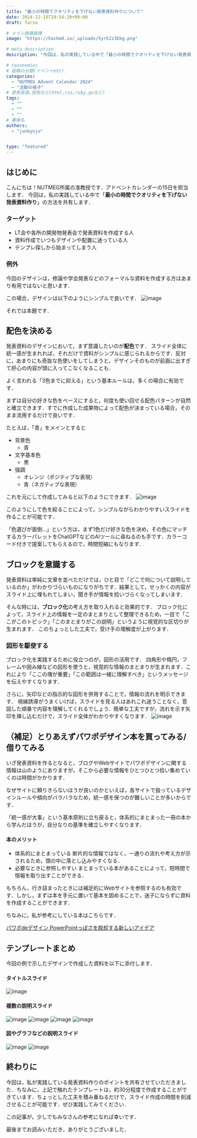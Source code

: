 ```yaml
---
title: "最小の時間でクオリティを下げない発表資料作りについて"
date: 2024-12-15T19:54:20+09:00
draft: farse

# メイン画像画像
image: "https://hackmd.io/_uploads/SyrE2z3Ekg.png"

# meta description
description: "今回は，私の実践している中で「最小の時間でクオリティを下げない発表資料作り」の方法を共有します．"

# taxonomies
# 投稿の分類(イベントetc)
categories:
  - "NUTMEG Advent Calendar 2024"
  - "活動の様子"
# 使用言語,技術など(html,css,ruby,goなど)
tags:
  - ""
  - ""
  - ""
# 著者名
authors:
  - "junkyoju"


type: "featured"
---
```

## はじめに
こんにちは！NUTMEG所属の准教授です．アドベントカレンダーの15日を担当します．
今回は，私の実践している中で「**最小の時間でクオリティを下げない発表資料作り**」の方法を共有します．

### ターゲット
- LT会や各所の開発物発表会で発表資料を作成する人
- 資料作成でいつもデザインや配置に迷っている人
- テンプレ探しから始まってしまう人

### 例外
今回のデザインは，修論や学会発表などのフォーマルな資料を作成する方はあまり有用ではないと思います．

この場合，デザインは以下のようにシンプルで良いです．
![image](https://hackmd.io/_uploads/HyfGkbn41x.png)

それでは本題です．

## 配色を決める

発表資料のデザインにおいて，まず意識したいのが**配色**です．
スライド全体に統一感が生まれれば，それだけで資料がシンプルに感じられるからです．反対に，あまりにも奇抜な色使いをしてしまうと，デザインそのものが前面に出すぎて肝心の内容が頭に入ってこなくなることも．

よく言われる「3色までに抑える」という基本ルールは，多くの場合に有効です．

まずは自分の好きな色をベースにすると，何度も使い回せる配色パターンが自然と確立できます．すでに作成した成果物によって配色が決まっている場合，そのまま流用するだけで良いです．

たとえば，「青」をメインとすると
- 背景色
    - 青
- 文字基本色
    - 黒
- 強調
    - オレンジ（ポジティブな表現）
    - 青（ネガティブな表現）

これを元にして作成してみると以下のようにできます．
![image](https://hackmd.io/_uploads/B1GCqZhVke.png)


このようにして色を絞ることによって，シンプルながらわかりやすいスライドを作ることが可能です．

「色選びが面倒…」という方は，まず1色だけ好きな色を決め，その色にマッチするカラーパレットをChatGPTなどのAIツールに尋ねるのも手です．カラーコード付きで提案してもらえるので，時間短縮にもなります．

## ブロックを意識する

発表資料は単純に文章を並べただけでは，ひと目で「どこで何について説明しているのか」がわかりづらいものになりがちです．結果として，せっかくの内容がスライド上に埋もれてしまい，聞き手が情報を拾いづらくなってしまいます．

そんな時には，**ブロック化**の考え方を取り入れると効果的です．
ブロック化によって，スライド上の情報を一定のまとまりとして整理できるため，一目で「ここがこのトピック」「このまとまりがこの説明」というように視覚的な区切りが生まれます．
このちょっとした工夫で，受け手の理解度が上がります．

### 図形を駆使する

ブロック化を実践するために役立つのが，図形の活用です．
四角形や楕円，フレームや囲み線などの図形を使うと，視覚的な情報のまとまりが生まれます．これにより「ここの塊が重要」「この範囲は一緒に理解すべき」というメッセージを伝えやすくなります．

さらに，矢印などの指示的な図形を併用することで，情報の流れを明示できます．
視線誘導がうまくいけば，スライドを見る人はあれこれ迷うことなく，意図した順番で内容を理解してくれるでしょう．簡単な工夫ですが，流れを示す矢印を挿し込むだけで，スライド全体がわかりやすくなります．
![image](https://hackmd.io/_uploads/S1uAM-h41e.png)

## （補足）とりあえずパワポデザイン本を買ってみる/借りてみる

いざ発表資料を作るとなると，ブログやWebサイトでパワポデザインに関する情報は山のようにありますが，そこから必要な情報をひとつひとつ拾い集めていくのは時間がかかります．


なぜサイトに頼りきらないほうが良いのかといえば，各サイトで扱っているデザインルールや傾向がバラバラなため，統一感を保つのが難しいことが多いからです．

「統一感が大事」という基本原則に立ち戻ると，体系的にまとまった一冊の本から学んだほうが，自分なりの基準を確立しやすくなります．

#### 本のメリット
- 体系的にまとまっている
断片的な情報ではなく，一通りの流れや考え方が示されるため，頭の中に落とし込みやすくなる．
- 必要なときに参照しやすい
まとまっている本があることによって，短時間で情報を取り出すことができる．

もちろん，行き詰まったときには補足的にWebサイトを参照するのも有効です．しかし，まずは本を手元に置いて基本を固めることで，迷子にならずに資料を作成することができます．

ちなみに，私が参考にしている本はこちらです．

[パワポdeデザイン PowerPointっぽさを脱却する新しいアイデア](https://amzn.asia/d/6gvNuvf)

## テンプレートまとめ
今回の例で示したデザインで作成した資料を以下に添付します．
#### タイトルスライド
![image](https://hackmd.io/_uploads/S12wDM34kx.png)
#### 複数の説明スライド
![image](https://hackmd.io/_uploads/HkWdwMn4kx.png)
![image](https://hackmd.io/_uploads/r1vuDf3EJg.png)
![image](https://hackmd.io/_uploads/HJj_wfhEkx.png)
![image](https://hackmd.io/_uploads/SkxyKvMh41x.png)
#### 図やグラフなどの説明スライド
![image](https://hackmd.io/_uploads/ByXtPM3Eye.png)
![image](https://hackmd.io/_uploads/rJPFwfhNkx.png)

## 終わりに

今回は，私が実践している発表資料作りのポイントを共有させていただきました．ちなみに，上記で触れたテンプレートは，約30分程度で作成することができています．ちょっとした工夫を積み重ねるだけで，スライド作成の時間を削減させることが可能です．ぜひ実践してみてください．

この記事が，少しでもみなさんの参考になれば幸いです．

最後までお読みいただき，ありがとうございました．